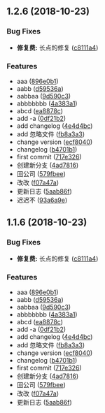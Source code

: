 <a name="1.2.6"></a>
## 1.2.6 (2018-10-23)


### Bug Fixes

* **修复费:** 长点的修复 ([c8111a4](https://github.com/sunshine940326/changelog-test/commit/c8111a4))


### Features

* aaa ([896e0b1](https://github.com/sunshine940326/changelog-test/commit/896e0b1))
* aabb ([d59536a](https://github.com/sunshine940326/changelog-test/commit/d59536a))
* aabbaa ([9d590c3](https://github.com/sunshine940326/changelog-test/commit/9d590c3))
* abbbbbbb ([4a383a1](https://github.com/sunshine940326/changelog-test/commit/4a383a1))
* abcd ([ea8878c](https://github.com/sunshine940326/changelog-test/commit/ea8878c))
* add -a ([0df21b2](https://github.com/sunshine940326/changelog-test/commit/0df21b2))
* add changelog ([4e4d4bc](https://github.com/sunshine940326/changelog-test/commit/4e4d4bc))
* add 忽略文件 ([fb8a3a3](https://github.com/sunshine940326/changelog-test/commit/fb8a3a3))
* change version ([ecf8040](https://github.com/sunshine940326/changelog-test/commit/ecf8040))
* changelog ([b4701b1](https://github.com/sunshine940326/changelog-test/commit/b4701b1))
* first commit ([717e326](https://github.com/sunshine940326/changelog-test/commit/717e326))
* 创建新分支 ([4ad7816](https://github.com/sunshine940326/changelog-test/commit/4ad7816))
* 回公司 ([579fbee](https://github.com/sunshine940326/changelog-test/commit/579fbee))
* 改改 ([f07a47a](https://github.com/sunshine940326/changelog-test/commit/f07a47a))
* 更新日志 ([5aab86f](https://github.com/sunshine940326/changelog-test/commit/5aab86f))
* 迟迟不 ([93a6a9e](https://github.com/sunshine940326/changelog-test/commit/93a6a9e))



<a name="1.1.6"></a>
## 1.1.6 (2018-10-23)


### Bug Fixes

* **修复费:** 长点的修复 ([c8111a4](https://github.com/sunshine940326/changelog-test/commit/c8111a4))


### Features

* aaa ([896e0b1](https://github.com/sunshine940326/changelog-test/commit/896e0b1))
* aabb ([d59536a](https://github.com/sunshine940326/changelog-test/commit/d59536a))
* aabbaa ([9d590c3](https://github.com/sunshine940326/changelog-test/commit/9d590c3))
* abbbbbbb ([4a383a1](https://github.com/sunshine940326/changelog-test/commit/4a383a1))
* abcd ([ea8878c](https://github.com/sunshine940326/changelog-test/commit/ea8878c))
* add -a ([0df21b2](https://github.com/sunshine940326/changelog-test/commit/0df21b2))
* add changelog ([4e4d4bc](https://github.com/sunshine940326/changelog-test/commit/4e4d4bc))
* add 忽略文件 ([fb8a3a3](https://github.com/sunshine940326/changelog-test/commit/fb8a3a3))
* change version ([ecf8040](https://github.com/sunshine940326/changelog-test/commit/ecf8040))
* changelog ([b4701b1](https://github.com/sunshine940326/changelog-test/commit/b4701b1))
* first commit ([717e326](https://github.com/sunshine940326/changelog-test/commit/717e326))
* 创建新分支 ([4ad7816](https://github.com/sunshine940326/changelog-test/commit/4ad7816))
* 回公司 ([579fbee](https://github.com/sunshine940326/changelog-test/commit/579fbee))
* 改改 ([f07a47a](https://github.com/sunshine940326/changelog-test/commit/f07a47a))
* 更新日志 ([5aab86f](https://github.com/sunshine940326/changelog-test/commit/5aab86f))



